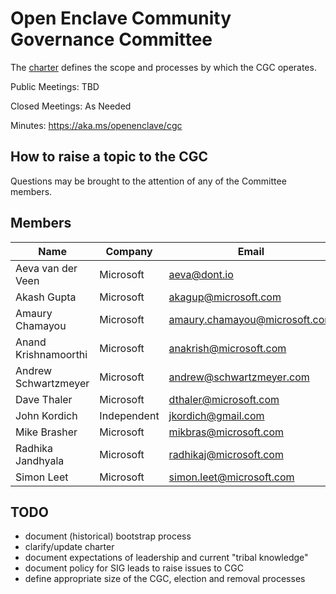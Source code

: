 Open Enclave Community Governance Committee
===========================================

The [charter](charter.md) defines the scope and processes by which the CGC operates.

Public Meetings: TBD

Closed Meetings: As Needed

Minutes: https://aka.ms/openenclave/cgc

How to raise a topic to the CGC
-------------

Questions may be brought to the attention of any of the Committee members.

Members
-------

| Name                 | Company     | Email                         | GitHub Alias   |
|----------------------|-------------|-------------------------------|----------------|
| Aeva van der Veen    | Microsoft   | aeva@dont.io                  | AevaOnline     |
| Akash Gupta          | Microsoft   | akagup@microsoft.com          | gupta-ak       |
| Amaury Chamayou      | Microsoft   | amaury.chamayou@microsoft.com | achamayou      |
| Anand Krishnamoorthi | Microsoft   | anakrish@microsoft.com        | anakrish       |
| Andrew Schwartzmeyer | Microsoft   | andrew@schwartzmeyer.com      | andschwa       |
| Dave Thaler          | Microsoft   | dthaler@microsoft.com         | dthaler        |
| John Kordich         | Independent | jkordich@gmail.com            | johnkord       |
| Mike Brasher         | Microsoft   | mikbras@microsoft.com         | mikbras        |
| Radhika Jandhyala    | Microsoft   | radhikaj@microsoft.com        | radhikaj       |
| Simon Leet           | Microsoft   | simon.leet@microsoft.com      | CodeMonkeyLeet |


TODO
----

- document (historical) bootstrap process
- clarify/update charter
- document expectations of leadership and current "tribal knowledge"
- document policy for SIG leads to raise issues to CGC
- define appropriate size of the CGC, election and removal processes

